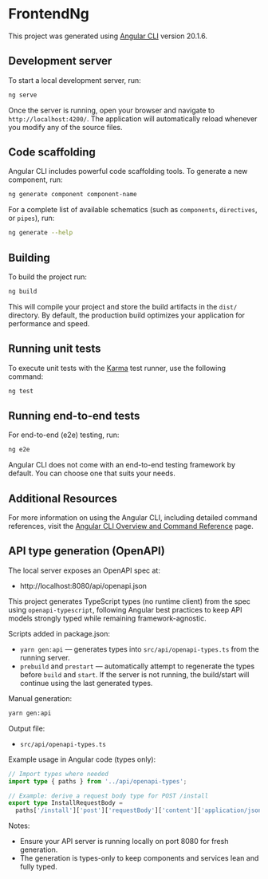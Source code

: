 # FrontendNg

This project was generated using [Angular CLI](https://github.com/angular/angular-cli) version 20.1.6.

## Development server

To start a local development server, run:

```bash
ng serve
```

Once the server is running, open your browser and navigate to `http://localhost:4200/`. The application will automatically reload whenever you modify any of the source files.

## Code scaffolding

Angular CLI includes powerful code scaffolding tools. To generate a new component, run:

```bash
ng generate component component-name
```

For a complete list of available schematics (such as `components`, `directives`, or `pipes`), run:

```bash
ng generate --help
```

## Building

To build the project run:

```bash
ng build
```

This will compile your project and store the build artifacts in the `dist/` directory. By default, the production build optimizes your application for performance and speed.

## Running unit tests

To execute unit tests with the [Karma](https://karma-runner.github.io) test runner, use the following command:

```bash
ng test
```

## Running end-to-end tests

For end-to-end (e2e) testing, run:

```bash
ng e2e
```

Angular CLI does not come with an end-to-end testing framework by default. You can choose one that suits your needs.

## Additional Resources

For more information on using the Angular CLI, including detailed command references, visit the [Angular CLI Overview and Command Reference](https://angular.dev/tools/cli) page.


## API type generation (OpenAPI)

The local server exposes an OpenAPI spec at:

- http://localhost:8080/api/openapi.json

This project generates TypeScript types (no runtime client) from the spec using `openapi-typescript`, following Angular best practices to keep API models strongly typed while remaining framework-agnostic.

Scripts added in package.json:

- `yarn gen:api` — generates types into `src/api/openapi-types.ts` from the running server.
- `prebuild` and `prestart` — automatically attempt to regenerate the types before `build` and `start`. If the server is not running, the build/start will continue using the last generated types.

Manual generation:

```bash
yarn gen:api
```

Output file:

- `src/api/openapi-types.ts`

Example usage in Angular code (types only):

```ts
// Import types where needed
import type { paths } from '../api/openapi-types';

// Example: derive a request body type for POST /install
export type InstallRequestBody =
  paths['/install']['post']['requestBody']['content']['application/json'];
```

Notes:
- Ensure your API server is running locally on port 8080 for fresh generation.
- The generation is types-only to keep components and services lean and fully typed.
